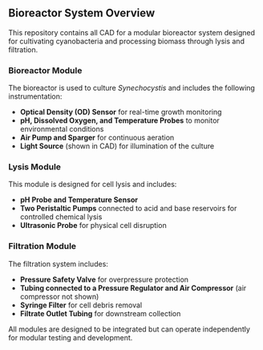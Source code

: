 ## Bioreactor System Overview

This repository contains all CAD for a modular bioreactor system designed for cultivating cyanobacteria and processing biomass through lysis and filtration.

### Bioreactor Module
The bioreactor is used to culture *Synechocystis* and includes the following instrumentation:
- **Optical Density (OD) Sensor** for real-time growth monitoring
- **pH, Dissolved Oxygen, and Temperature Probes** to monitor environmental conditions
- **Air Pump and Sparger** for continuous aeration
- **Light Source** (shown in CAD) for illumination of the culture

### Lysis Module
This module is designed for cell lysis and includes:
- **pH Probe and Temperature Sensor**
- **Two Peristaltic Pumps** connected to acid and base reservoirs for controlled chemical lysis
- **Ultrasonic Probe** for physical cell disruption

### Filtration Module
The filtration system includes:
- **Pressure Safety Valve** for overpressure protection
- **Tubing connected to a Pressure Regulator and Air Compressor** (air compressor not shown)
- **Syringe Filter** for cell debris removal
- **Filtrate Outlet Tubing** for downstream collection

All modules are designed to be integrated but can operate independently for modular testing and development. 
